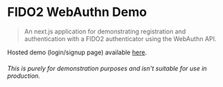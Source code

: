 # FIDO2 WebAuthn Demo

> An next.js application for demonstrating registration and authentication 
> with a FIDO2 authenticator using the WebAuthn API.

Hosted demo (login/signup page) available [here](https://webauth.vercel.app).

###### _This is purely for demonstration purposes and isn't suitable for use in production._
